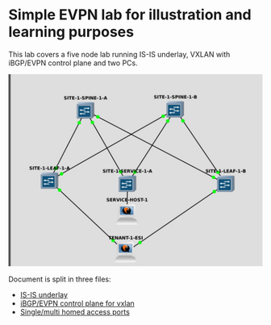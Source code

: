 # Simple EVPN lab for illustration and learning purposes #

This lab covers a five node lab running IS-IS underlay, VXLAN with iBGP/EVPN control plane and two PCs.

![Topology diagram](./lab_topology.jpg "Text to show on mouseover")

Document is split in three files:

* [IS-IS underlay](https://github.com/vsi-fi/network-stuff/blob/main/evpn/is-is-underlay.md)
* [iBGP/EVPN control plane for vxlan](https://github.com/vsi-fi/network-stuff/blob/main/evpn/ibgp-overlay.md)
* [Single/multi homed access ports](https://github.com/vsi-fi/network-stuff/blob/main/evpn/evpn-access.md)
